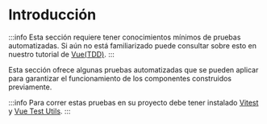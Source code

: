 # Introducción

:::info
Esta sección requiere tener conocimientos mínimos de pruebas automatizadas. Si aún no está familiarizado puede consultar sobre esto en nuestro tutorial de [Vue(TDD)](https://caribestic.github.io/vue-tdd/).
:::

Esta sección ofrece algunas pruebas automatizadas que se pueden aplicar para garantizar el funcionamiento de los componentes construidos previamente.

:::info
Para correr estas pruebas en su proyecto debe tener instalado [Vitest](https://vitest.dev/) y [Vue Test Utils](https://test-utils.vuejs.org/).
:::
